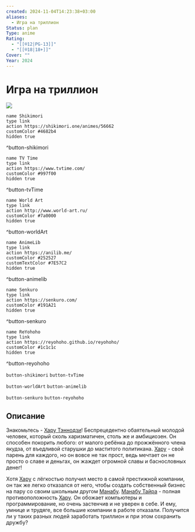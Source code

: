 ```yaml
---
created: 2024-11-04T14:23:38+03:00
aliases:
  - Игра на триллион
Status: plan
Type: anime
Rating:
  - "[[®️12|PG-13]]"
  - "[[®️18|18+]]"
Cover: ""
Year: 2024
---
```


# Игра на триллион

![](https://nyaa.shikimori.one/uploads/poster/animes/56662/6a66685c3bdc1e504fd8356467ab6cb1.jpeg)

```button
name Shikimori
type link
action https://shikimori.one/animes/56662
customColor #4682b4
hidden true
```
^button-shikimori

```button
name TV Time
type link
action https://www.tvtime.com/
customColor #997f00
hidden true
```
^button-tvTime

```button
name World Art
type link
action http://www.world-art.ru/
customColor #7a0000
hidden true
```
^button-worldArt

```button
name AnimeLib
type link
action https://anilib.me/
customColor #252527
customTextColor #7E57C2
hidden true
```
^button-animelib

```button
name Senkuro
type link
action https://senkuro.com/
customColor #191A21
hidden true
```
^button-senkuro

```button
name ReYohoho
type link
action https://reyohoho.github.io/reyohoho/
customColor #1c1c1c
hidden true
```
^button-reyohoho

`button-shikimori` `button-tvTime`

`button-worldArt` `button-animelib`

`button-senkuro` `button-reyohoho`

## Описание

Знакомьтесь - [Хару Тэннодзи](https://shikimori.one/characters/197487-haru-tennouji)! Беспрецедентно обаятельный молодой человек, который сколь харизматичен, столь же и амбициозен. Он способен покорить любого: от малого ребёнка до прожжённого члена якудза, от въедливой старушки до маститого политикана. [Хару](https://shikimori.one/characters/197487-haru-tennouji) - свой парень для каждого, но он вовсе не так прост, ведь мечтает он не просто о славе и деньгах, он жаждет огромной славы и баснословных денег!

Хотя [Хару](https://shikimori.one/characters/197487-haru-tennouji) с лёгкостью получил место в самой престижной компании, он так же легко отказался от него, чтобы создать собственный бизнес на пару со своим школьным другом [Манабу](https://shikimori.one/characters/191803-manabu-taira). [Манабу Тайра](https://shikimori.one/characters/191803-manabu-taira) - полная противоположность [Хару](https://shikimori.one/characters/197487-haru-tennouji). Он обожает компьютеры и программирование, но очень застенчив и не уверен в себе. И ему, умнице и трудяге, все большие компании в работе отказали. Получится ли у таких разных людей заработать триллион и при этом сохранить дружбу?
